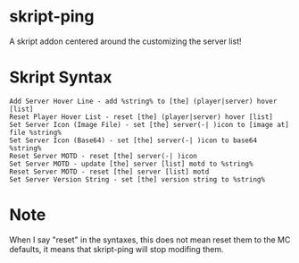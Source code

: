 # skript-ping
A skript addon centered around the customizing the server list!

# Skript Syntax

```vbs
Add Server Hover Line - add %string% to [the] (player|server) hover [list]
Reset Player Hover List - reset [the] (player|server) hover [list]
Set Server Icon (Image File) - set [the] server(-| )icon to [image at] file %string%
Set Server Icon (Base64) - set [the] server(-| )icon to base64 %string%
Reset Server MOTD - reset [the] server(-| )icon
Set Server MOTD - update [the] server [list] motd to %string%
Reset Server MOTD - reset [the] server [list] motd
Set Server Version String - set [the] version string to %string%
```

# Note
 When I say "reset" in the syntaxes, this does not mean reset them to the MC defaults, it means that skript-ping will stop modifing them.

